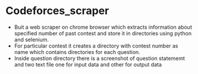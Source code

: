 # Codeforces_scraper
- Buit a web scraper on chrome browser which extracts information about specified number of past contest and store it in directories using python and selenium.
- For particular contest it creates a directory with contest number as name which contains directories for each question.
- Inside question directory there is a screenshot of question statememt and two text file one for input data and other for output data
